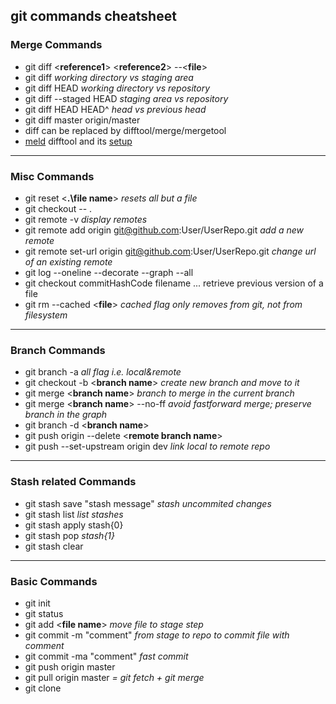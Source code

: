 ## git commands cheatsheet

### Merge Commands
- git diff <__reference1__> <__reference2__> --<__file__>
- git diff _working directory vs staging area_
- git diff HEAD _working directory vs repository_
- git diff --staged HEAD _staging area vs repository_
- git diff HEAD HEAD^ _head vs previous head_
- git diff master origin/master
- diff can be replaced by difftool/merge/mergetool
- [meld](https://www.youtube.com/watch?v=3Qynj8WUwgs&t=244s) difftool and its [setup](https://stackoverflow.com/questions/43317697/setting-up-and-using-meld-as-your-git-difftool-and-mergetool-on-a-mac)
___
### Misc Commands
- git reset <__.\file name__> _resets all but a file_
- git checkout -- .
- git remote -v _display remotes_
- git remote add origin git@github.com:User/UserRepo.git _add a new remote_
- git remote set-url origin git@github.com:User/UserRepo.git _change url of an existing remote_
- git log --oneline --decorate --graph --all
- git checkout commitHashCode filename ... retrieve previous version of a file
- git rm --cached <__file__> _cached flag only removes from git, not from filesystem_
___
### Branch Commands
- git branch -a _all flag i.e. local&remote_
- git checkout -b <__branch name__> _create new branch and move to it_
- git merge <__branch name__> _branch to merge in the current branch_
- git merge <__branch name__> --no-ff _avoid fastforward merge; preserve branch in the graph_
- git branch -d <__branch name__>
- git push origin --delete <__remote branch name__>
- git push --set-upstream origin dev _link local to remote repo_
___
### Stash related Commands
- git stash save "stash message" _stash uncommited changes_
- git stash list _list stashes_
- git stash apply stash{0}
- git stash pop _stash{1}_
- git stash clear
___
### Basic Commands
- git init
- git status
- git add <__file name__> _move file to stage step_
- git commit -m "comment" _from stage to repo to commit file with comment_
- git commit -ma "comment" _fast commit_
- git push origin master
- git pull origin master _= git fetch + git merge_
- git clone
